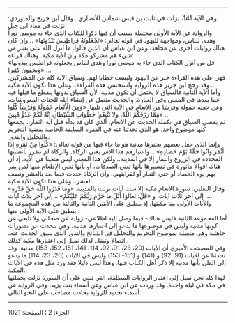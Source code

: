 ------------------------------------------------------------------------

وهي الآية 141، نزلت في ثابت بن قيس شماس الأنصاري.. وقال ابن جريج
والماوردي: نزلت في معاذ ابن جبل.  
والرواية عن الآية الأولى محتملة بسبب أن فيها ذكرا للكتاب الذي جاء به
موسى نوراً وهدى للناس، ومواجهة لليهود في قوله تعالى: «تَجْعَلُونَهُ قَراطِيسَ
تُبْدُونَها» .. وإن كان هناك روايات أخرى عن مجاهد، وعن ابن عباس أن الذين
قالوا: ما أنزل الله على بشر من شيء هم مشركو مكة وأن الآية مكية. وهناك
قراءة:  
«قل من أنزل الكتاب الذي جاء به موسى نورا وهدى للناس يجعلونه قراطيس
يبدونها ويخفون كثيرا» ...  
فهي على هذه القراءة خبر عن اليهود وليست خطابا لهم. وسياق الآية كله عن
المشركين. وقد رجح ابن جرير هذه الرواية واستحسن هذه القراءة.. وعلى هذا
تكون الآية مكية..  
وأما الآية الثانية فالسياق لا يحتمل أن تكون مدنية. لأن السياق بدونها
ينقطع ما قبلها فيه عما بعدها في المعنى وفي العبارة. والحديث متصل عن
إنشاء الله للجنات المعروشات، وعن جعله حمولة وفرشا من الأنعام في الآية
التي تليها: «وَمِنَ الْأَنْعامِ حَمُولَةً وَفَرْشاً كُلُوا مِمَّا رَزَقَكُمُ اللَّهُ، وَلا تَتَّبِعُوا
خُطُواتِ الشَّيْطانِ إِنَّهُ لَكُمْ عَدُوٌّ مُبِينٌ» ..  
ثم يمضي السياق في تكملة الحديث عن الأنعام، الذي كان قد بدأه قبل آية
الثمار.. يجمعها كلها موضوع واحد، هو الذي تحدثنا عنه في الفقرة السابقة
الخاصة بقضية التحريم والتحليل والنذور.  
وإنما الذي جعل بعضهم يعتبرها مدنية هو ما جاء فيها من قوله تعالى: «كُلُوا
مِنْ ثَمَرِهِ إِذا أَثْمَرَ وَآتُوا حَقَّهُ يَوْمَ حَصادِهِ» .. واعتبارهم هذا الأمر يعني
الزكاة. والزكاة لم تتقرر بأنصبتها المحددة في الزروع والثمار إلا في
المدينة.. ولكن هذا المعنى ليس متعينا في الآية. إذ أن هناك أقوالا مأثورة
في تفسيرها بأنها تعني الصدقات، أو بأنها تعني الإطعام منها لمن يمر بهم
يوم الحصاد أو جني الثمار أو لقرابتهم.. وأن الزكاة حددت فيما بعد بالعشر
ونصف العشر.. وعلى هذا تكون الآية مكية.  
وقال الثعلبي: سورة الأنعام مكية إلا ست آيات نزلت بالمدينة: «وَما قَدَرُوا
اللَّهَ حَقَّ قَدْرِهِ» .. إلى آخر ثلاث آيات. و «قُلْ: تَعالَوْا أَتْلُ ما حَرَّمَ رَبُّكُمْ عَلَيْكُمْ»
.. إلى آخر ثلاث آيات..  
والآيات الأولى بينا مكيتها، إذ ينطبق على الآيتين الثانية والثالثة من هذه
المجموعة ما ينطبق على الآية الأولى منها..  
أما المجموعة الثانية فليس هناك- فيما وصل إليه اطلاعي- رواية عن صحابي ولا
تابعي عن كونها مدنية وليس في موضوعها ما يدعو إلى اعتبارها مدنية. وهي
تتحدث عن تصورات جاهلية وهي متصلة بموضوع التحريم والتحليل في الذبائح
والنذور الذي سبق الحديث عنه، اتصالا وثيقا.. لذلك نميل إلى اعتبارها مكية
كذلك..  
وفي المصحف الأميري أن الآيات (20، 23، 91، 92، 114، 141، 151، 152، 153)
مدنية. وقد تحدثنا عن الآيات (91، 92) و (141) و (151- 153) وليس في الآيات
(20، 23، 114) ما يدعو إلى الظن بأنها مدنية إلا ذكر أهل الكتاب فيها. وهذا
ليس دليلا فقد ورد مثل هذه في الآيات المكية..  
لهذا كله نحن نميل إلى اعتبار الروايات المطلقة، التي تنص على أن السورة
نزلت بجملتها في مكة في ليلة واحدة. وقد وردت عن ابن عباس وعن أسماء بنت
يزيد، وفي الرواية عن أسماء تحديد للرواية بحادث مصاحب على النحو التالي:

------------------------------------------------------------------------

الجزء: 2 ¦ الصفحة: 1021
